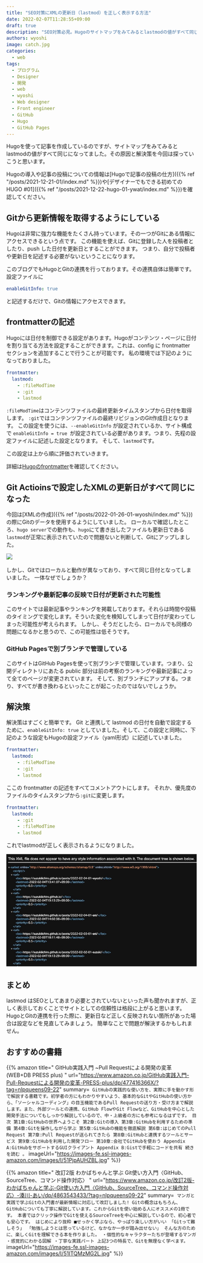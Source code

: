 ```yaml
---
title: "SEO対策にXMLの更新日（lastmod）を正しく表示する方法"
date: 2022-02-07T11:28:55+09:00
draft: true
description: "SEO対策必見。Hugoのサイトマップをみてみるとlastmodの値がすべて同じになってました。その原因と解決 方法を詳細に説明しています。"
authors: wyoshi
image: catch.jpg
categories:
  - web
tags:
  - プログラム
  - Designer
  - 開発
  - web
  - wyoshi
  - Web designer
  - Front engineer
  - GitHub
  - Hugo
  - GitHub Pages
---
```


Hugoを使って記事を作成しているのですが、サイトマップをみてみるとlastmodの値がすべて同じになってました。その原因と解決策を今回は探っていこうと思います。

Hugoの導入や記事の投稿についての情報は[Hugoで記事の投稿の仕方]({{% ref "/posts/2021-12-21-01/index.md" %}})や[デザイナーでもできる初めてのHUGO #01]({{% ref "/posts/2021-12-22-hugo-01-ywat/index.md" %}})を確認してください。

## Gitから更新情報を取得するようにしている
Hugoは非常に強力な機能をたくさん持っています。その一つがGitにある情報にアクセスできるという点です。
この機能を使えば、Gitに登録した人を投稿者としたり、push した日付を更新日とすることができます。
つまり、自分で投稿者や更新日を記述する必要がないということになります。

このブログでもHugoとGitの連携を行っております。その連携自体は簡単です。
設定ファイルに
```yaml
enableGitInfo: true
```
と記述するだけで、Gitの情報にアクセスできます。

## frontmatterの記述
Hugoには日付を制御できる設定があります。Hugoがコンテンツ・ページに日付を割り当てる方法を設定することができます。これは、config に frontmatter セクションを追加することで行うことが可能です。
私の環境では下記のようになっておりました。

```yaml
frontmatter:
  lastmod:
    - :fileModTime
    - :git
    - lastmod
```
```:fileModTime```はコンテンツファイルの最終更新タイムスタンプから日付を取得します。
```:git```ではコンテンツファイルの最終リビジョンのGit作成日となります。
この設定を使うには、```--enableGitInfo``` が設定されているか、サイト構成で ```enableGitInfo = true ```が設定されている必要があります。つまり、先程の設定ファイルに記述した設定となります。
そして、```lastmod```です。

この設定は上から順に評価されていきます。

詳細は[Hugoのfrontmatter](https://gohugo.io/getting-started/configuration/#configure-front-matter)を確認してください。

## Git Actioinsで設定したXMLの更新日がすべて同じになった
今回は[XMLの作成]({{% ref "/posts/2022-01-26-01-wyoshi/index.md" %}})の際にGitのデータを使用するようにしていました。
ローカルで確認したところ、```hugo server```での動作も、```hugo```にて書き出したファイルも更新日である```lastmod```が正常に表示されていたので問題ないと判断して、Gitにアップしました。

![](img01.jpg)

しかし、Gitではローカルと動作が異なっており、すべて同じ日付となってしまいました。
一体なぜでしょうか？

### ランキングや最新記事の反映で日付が更新された可能性
このサイトでは最新記事やランキングを掲載しております。それらは時間や投稿のタイミングで変化します。そういた変化を検知してしまって日付が変わってしまった可能性が考えられます。
しかし、そうだとしたら、ローカルでも同様の問題になるかと思うので、この可能性は低そうです。

### GitHub Pagesで別ブランチで管理している
このサイトはGitHub Pagesを使って別ブランチで管理しています。つまり、公開ディレクトリにあたる public 部分は前の考察のランキングや最新記事によって全てのページが変更されています。
そして、別ブランチにアップする。つまり、すべてが書き換わるといったことが起こったのではないでしょうか。

## 解決策
解決策はすごくと簡単です。
Git と連携して lastmod の日付を自動で設定するために、```enableGitInfo: true``` としていました。そして、この設定と同時に、下記のような設定もHugoの設定ファイル（yaml形式）に記述していました。
```yaml
frontmatter:
  lastmod:
    - :fileModTime
    - :git
    - lastmod
```

ここの frontmatter の記述をすべてコメントアウトにします。
それか、優先度のファイルのタイムスタンプから```:git```に変更します。
```yaml
frontmatter:
  lastmod:
    - :git
    - :fileModTime
    - lastmod
```
これでlastmodが正しく表示されるようになりました。

![](img02.jpg)


## まとめ
lastmod はSEOとしてあまり必要とされていないといった声も聞かれますが、正しく表示しておくことでサイトとしての信頼性は格段に上がると思います。
HugoとGitの連携を行った際に、更新日など正しく反映されない箇所があった場合は設定などを見直してみましょう。
簡単なことで問題が解決するかもしれません。

## おすすめの書籍
{{% amazon title=" GitHub実践入門 ~Pull Requestによる開発の変革 (WEB+DB PRESS plus) " url="https://www.amazon.co.jp/GitHub実践入門-Pull-Requestによる開発の変革-PRESS-plus/dp/477416366X/?tag=nlpqueens09-22" summary=` GitHubの実践的な使い方を、実際に手を動かす形で解説する書籍です。初学者の方にもわかりやすいよう、基本的なGitやGitHubの使い方から、「ソーシャルコーディング」の目玉機能であるPull Requestの送り方・受け方まで解説します。また、外部ツールとの連携、GitHub FlowやGit Flowなど、GitHubを中心とした開発手法についてもしっかり解説しているので、中・上級者の方にも参考になるはずです。 目次 第1章:GitHubの世界へようこそ 第2章:Gitの導入 第3章:GitHubを利用するための準備 第4章:Gitを操作しながら学ぶ 第5章:GitHubの機能を徹底解説 第6章:はじめてのPull Request 第7章:Pull Requestが送られてきたら 第8章:GitHubと連携するツールとサービス 第9章:GitHubを利用した開発フロー 第10章:会社でGitHubを使おう Appendix A:GitHubをサポートするGUIクライアント Appendix B:Gistで手軽にコードを共有 続きを読む 。` imageUrl="https://images-fe.ssl-images-amazon.com/images/I/51PjpAUHZBL.jpg" %}}

{{% amazon title=" 改訂2版 わかばちゃんと学ぶ Git使い方入門〈GitHub、SourceTree、コマンド操作対応〉 " url="https://www.amazon.co.jp/改訂2版-わかばちゃんと学ぶ-Git使い方入門〈GitHub、SourceTree、コマンド操作対応〉-湊川-あい/dp/4863543433/?tag=nlpqueens09-22" summary=` マンガと実践で学ぶGitの入門書が最新情報に対応して改訂しました! Gitの概念はもちろん、GitHubについても丁寧に解説しています。これからGitを使い始める人にオススメの1冊です。 本書ではクリック操作でGitを使えるSourceTreeを中心に解説しているので、初心者でも安心です。 はじめにより抜粋 ■せっかく学ぶなら、やっぱり楽しい方がいい 「Gitって難しそう」 「勉強しようとは思っているけど、なかなか一歩が踏み出せない」 そんな方のために、楽しくGitを理解できる本を作りました。 ・個性的なキャラクターたちが登場するマンガ ・感覚的にわかる図解 ・丁寧な実践パート 上記3つの特長で、Gitを無理なく学べます。` imageUrl="https://images-fe.ssl-images-amazon.com/images/I/51ITQMzMG2L.jpg" %}}

